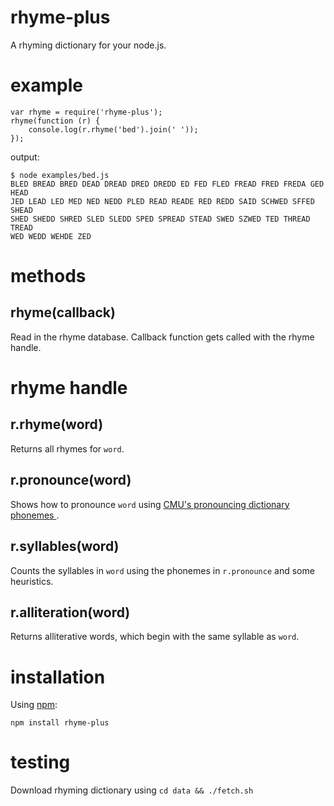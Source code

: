 rhyme-plus
=====

A rhyming dictionary for your node.js.

example
=======

    var rhyme = require('rhyme-plus');
    rhyme(function (r) {
        console.log(r.rhyme('bed').join(' '));
    });

output:

    $ node examples/bed.js
    BLED BREAD BRED DEAD DREAD DRED DREDD ED FED FLED FREAD FRED FREDA GED HEAD
    JED LEAD LED MED NED NEDD PLED READ READE RED REDD SAID SCHWED SFFED SHEAD
    SHED SHEDD SHRED SLED SLEDD SPED SPREAD STEAD SWED SZWED TED THREAD TREAD
    WED WEDD WEHDE ZED

methods
=======

rhyme(callback)
---------

Read in the rhyme database. Callback function gets called with the rhyme handle.

rhyme handle
============

r.rhyme(word)
-------------

Returns all rhymes for `word`.

r.pronounce(word)
-----------------

Shows how to pronounce `word` using
[CMU's pronouncing dictionary phonemes
](http://www.speech.cs.cmu.edu/cgi-bin/cmudict).

r.syllables(word)
-----------------

Counts the syllables in `word` using the phonemes in `r.pronounce` and some
heuristics.

r.alliteration(word)
-----------------

Returns alliterative words, which begin with the same syllable as `word`.

installation
============

Using [npm](http://npmjs.org):

    npm install rhyme-plus

testing
============

Download rhyming dictionary using ```cd data && ./fetch.sh```
